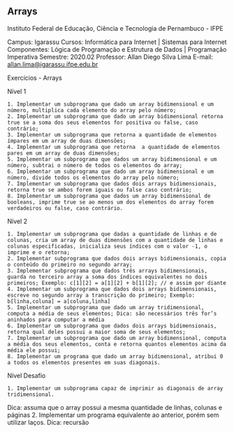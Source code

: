 ## Arrays
Instituto Federal de Educação, Ciência e Tecnologia  de Pernambuco - IFPE

Campus: Igarassu
Cursos: Informática para Internet | Sistemas para Internet
Componentes: Lógica de Programação e Estrutura de Dados | Programação Imperativa
Semestre: 2020.02
Professor: Allan Diego Silva Lima 
E-mail: allan.lima@igarassu.ifpe.edu.br

Exercícios - Arrays

Nível 1

    1. Implementar um subprograma que dado um array bidimensional e um número, multiplica cada elemento do array pelo número;
    2. Implementar um subprograma que dado um array bidimensional retorna true se a soma dos seus elementos for positiva ou false, caso contrário;
    3. Implementar um subprograma que retorna a quantidade de elementos ímpares em um array de duas dimensões;
    4. Implementar um subprograma que retorna  a quantidade de elementos pares em um array de duas dimensões;
    5. Implementar um subprograma que dados um array bidimensional e um número, subtrai o número de todos os elementos do array;
    6. Implementar um subprograma que dado um array bidimensional e um número, divide todos os elementos do array pelo número;
    7. Implementar um subprograma que dados dois arrays bidimensionais, retorna true se ambos forem iguais ou false caso contrário;
    8. Implementar um subprograma que dados um array bidimensional de booleans, imprime true se ao menos um dos elementos do array forem verdadeiros ou false, caso contrário.

Nível 2

    1. Implementar um subprograma que dadas a quantidade de linhas e de colunas, cria um array de duas dimensões com a quantidade de linhas e colunas especificadas, inicializa seus índices com o valor -1, o imprime e o retorna;
    2. Implementar subprograma que dados dois arrays bidimensionais, copia o conteúdo do primeiro no segundo array;
    3. Implementar subprograma que dados três arrays bidimensionais, guarda no terceiro array a soma dos índices equivalentes no dois primeiros; Exemplo: c[1][2] = a[1][2] + b[1][2]; // e assim por diante
    4. Implementar um subprograma que dados dois arrays bidimensionais, escreve no segundo array a transcrição do primeiro; Exemplo: b[linha,coluna] = a[coluna,linha]
    5. Implementar um subprograma que dado um array tridimensional, computa a média de seus elementos; Dica: são necessários três for’s aninhados para computar a média
    6. Implementar um subprograma que dados dois arrays bidimensionais, retorna qual deles possui a maior soma de seus elementos;
    7. Implementar um subprograma que dado um array bidimensional, computa a média dos seus elementos, conta e retorna quantos elementos acima da média ele possui;
    8. Implementar um programa que dado um array bidimensional, atribui 0 a todos os elementos presentes em suas diagonais.



Nível Desafio

    1. Implementar um subprograma capaz de imprimir as diagonais de array tridimensional.
Dica: assuma que o array possui a mesma quantidade de linhas, colunas e páginas
    2. Implementar um programa equivalente ao anterior, porém sem utilizar laços.
Dica: recursão

